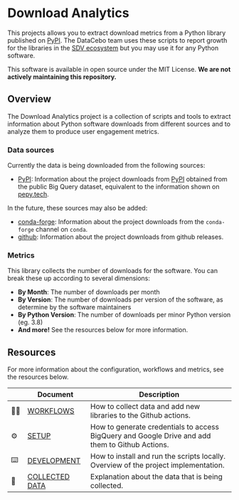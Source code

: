 # Download Analytics

This projects allows you to extract download metrics from a Python library published on [PyPI](https://pypi.org/). 
The DataCebo team uses these scripts to report growth for the libraries in the [SDV ecosystem](https://sdv.dev/) but you may 
use it for any Python software.

This software is available in open source under the MIT License. **We are not actively maintaining this repository.**

## Overview

The Download Analytics project is a collection of scripts and tools to extract information
about Python software downloads from different sources and to analyze them to produce user
engagement metrics.

### Data sources

Currently the data is being downloaded from the following sources:

* [PyPI](https://pypi.org/): Information about the project downloads from [PyPI](https://pypi.org/)
  obtained from the public Big Query dataset, equivalent to the information shown on
  [pepy.tech](https://pepy.tech).

In the future, these sources may also be added:

* [conda-forge](https://conda-forge.org/): Information about the project downloads from the
  `conda-forge` channel on `conda`.
* [github](https://github.com/): Information about the project downloads from github releases.

### Metrics
This library collects the number of downloads for the software. You can break these up according to several dimensions:

- **By Month**: The number of downloads per month
- **By Version**: The number of downloads per version of the software, as determine by the software maintainers
- **By Python Version**: The number of downloads per minor Python version (eg. 3.8)
- **And more!** See the resources below for more information.

## Resources
For more information about the configuration, workflows and metrics, see the resources below.

|               | Document                            | Description |
| ------------- | ----------------------------------- | ----------- |
| :pilot:       | [WORKFLOWS](docs/WORKFLOWS.md)           | How to collect data and add new libraries to the Github actions. |
| :gear:        | [SETUP](docs/SETUP.md)                   | How to generate credentials to access BigQuery and Google Drive and add them to Github Actions. |
| :keyboard:    | [DEVELOPMENT](docs/DEVELOPMENT.md)       | How to install and run the scripts locally. Overview of the project implementation. |
| :floppy_disk: | [COLLECTED DATA](docs/COLLECTED_DATA.md) | Explanation about the data that is being collected. |

